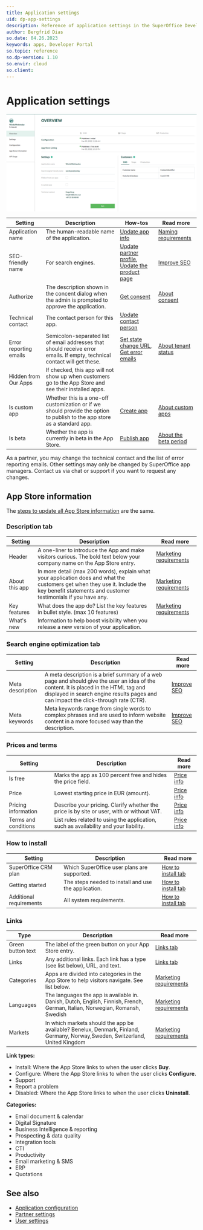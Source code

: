 ```yaml
---
title: Application settings
uid: dp-app-settings
description: Reference of application settings in the SuperOffice Developer Portal.
author: Bergfrid Dias
so.date: 04.26.2023
keywords: apps, Developer Portal
so.topic: reference
so.dp-version: 1.10
so.envir: cloud
so.client:
---
```


# Application settings

![Application settings in the SuperOffice Developer Portal -screenshot][img1]

| Setting | Description | How-tos | Read more |
|---|---|---|---|
| Application name | The human-readable name of the application. | [Update app info][9] | [Naming requirements][8] |
| SEO-friendly name | For search engines. | [Update partner profile][2], [Update the product page][9] | [Improve SEO][10] |
| Authorize | The description shown in the concent dialog when the admin is prompted to approve the application. | [Get consent][5] | [About consent][15] |
| Technical contact | The contact person for this app. | [Update contact person][1] | |
| Error reporting emails | Semicolon-separated list of email addresses that should receive error emails. If empty, technical contact will get these. | [Set state change URL][11], [Get error emails][11] | [About tenant status][17] |
| Hidden from Our Apps | If checked, this app will not show up when customers go to the App Store and see their installed apps. | | |
| Is custom app | Whether this is a one-off customization or if we should provide the option to publish to the app store as a standard app. | [Create app][13] | [About custom apps][6] |
| Is beta | Whether the app is currently in beta in the App Store. | [Publish app][14] | [About the beta period][7] |

As a partner, you may change the technical contact and the list of error reporting emails. Other settings may only be changed by SuperOffice app managers. Contact us via chat or support if you want to request any changes.

## App Store information

The [steps to update all App Store information][9] are the same.

### Description tab

Setting | Description | Read more |
|---|---|---|
| Header | A one-liner to introduce the App and make visitors curious. The bold text below your company name on the App Store entry. | [Marketing requirements][12] |
| About this app| In more detail (max 200 words), explain what your application does and what the customers get when they use it. Include the key benefit statements and customer testimonials if you have any. | [Marketing requirements][12] |
| Key features | What does the app do? List the key features in bullet style. (max 10 features) | [Marketing requirements][12] |
| What's new | Information to help boost visibility when you release a new version of your application. | |

### Search engine optimization tab

Setting | Description | Read more |
|---|---|---|
| Meta description | A meta description is a brief summary of a web page and should give the user an idea of the content. It is placed in the HTML tag and displayed in search engine results pages and can impact the click-through rate (CTR). | [Improve SEO][10] |
| Meta keywords | Meta keywords range from single words to complex phrases and are used to inform website content in a more focused way than the description. | [Improve SEO][10] |

### Prices and terms

Setting | Description | Read more |
|---|---|---|
| Is free | Marks the app as 100 percent free and hides the price field. | [Price info][16] |
| Price | Lowest starting price in EUR (amount). | [Price info][16] |
| Pricing information | Describe your pricing. Clarify whether the price is by site or user, with or without VAT. | [Price info][16] |
| Terms and conditions | List rules related to using the application, such as availability and your liability. | [Price info][16] |

### How to install

Setting | Description | Read more |
|---|---|---|
| SuperOffice CRM plan | Which SuperOffice user plans are supported. | [How to install tab][18] |
| Getting started | The steps needed to install and use the application. | [How to install tab][18] |
| Additional requirements | All system requirements. | [How to install tab][18] |

### Links

| Type | Description | Read more |
|---|---|---|
| Green button text | The label of the green button on your App Store entry. | [Links tab][19] |
| Links | Any additional links. Each link has a type (see list below), URL, and text. | [Links tab][19] |
| Categories | Apps are divided into categories in the App Store to help visitors navigate. See list below. | [Marketing requirements][12] |
| Languages | The languages the app is available in. Danish, Dutch, English, Finnish, French, German, Italian, Norwegian, Romansh, Swedish | [Marketing requirements][12] |
| Markets | In which markets should the app be available? Benelux, Denmark, Finland, Germany, Norway,Sweden, Switzerland, United Kingdom | [Marketing requirements][12] |

**Link types:**

* Install: Where the App Store links to when the user clicks **Buy**.
* Configure: Where the App Store links to when the user clicks **Configure**.
* Support
* Report a problem
* Disabled: Where the App Store links to when the user clicks **Uninstall**.

**Categories:**

* Email document & calendar
* Digital Signature
* Business Intelligence & reporting
* Prospecting & data quality
* Integration tools
* CTI
* Productivity
* Email marketing & SMS
* ERP
* Quotations

<!-- Coming soon?
* Customer service
  * Agent Productivity
  * Field service
  * Surveys
  * Telephony
* Marketing
  * Campaign management
  * Event management
  * Marketing Automation
  * Mass Emails
  * Websites
* IT & Administration
  * Admin & Developer Tools
  * Data Cleansing
  * Integration
  * IT Management
* Human Resources
* Finance
  * Accounting
  * Payment Processing
  * Time & Expense
* Collaboration
  * Chat & Web Conferencing
  * Chatter
  * Document Management
  * Project Management
* Analytics -->

## See also

* [Application configuration][2]
* [Partner settings][3]
* [User settings][4]

<!-- Referenced links -->
[1]: ../howto/update-contact-person.md
[2]: app-config.md
[3]: partner-settings.md
[4]: user-settings.md
[5]: ../../apps/provisioning/get-consent.md
[6]: ../../apps/custom.md
[7]: ../../apps/publish/beta-period.md
[8]: ../../apps/requirements/marketing.md#application-name
[9]: ../app-store/update-app-page.md#update-app-store-information
[10]: ../app-store/seo.md
[11]: ../howto/notifications.md#tenant-status
[12]: ../../apps/requirements/marketing.md#application-description
[13]: ../create-app/index.md
[14]: ../../apps/publish/index.md
[15]: ../../apps/provisioning/consent.md
[16]: ../app-store/prices-and-terms.md
[17]: ../../apps/tenant-status/index.md
[18]: ../app-store/user-guide.md#how-to-install
[19]: ../app-store/user-guide.md#links

<!-- Referenced images -->
[img1]: ../media/app-overview.png

